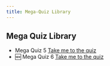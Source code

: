 ```yaml
---
title: Mega-Quiz Library
---
```


## Mega Quiz Library

- Mega Quiz 5 [Take me to the quiz](https://forms.gle/5V9gtFTZ2j1Ks3XQ7)
- :new: Mega Quiz 6 [Take me to the quiz](https://forms.gle/CTzzhbggCxozJG2V7)
